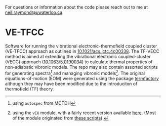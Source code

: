 For questions or information about the code please reach out to me at neil.raymond@uwaterloo.ca.


# VE-TFCC

Software for running the vibrational electronic-thermofield coupled cluster (VE-TFCC) approach as outlined in [10.1021/acs.jctc.4c00338](https://doi/10.1021/acs.jctc.4c00338).
The TF-VECC method is aimed at extending the vibrational electronic coupled-cluster (VECC) approach ([10.1063/5.0190034](https://doi.org/10.1063/5.0190034))  to calculate thermal properties of non-adiabatic vibronic models.
The repo may also contain assorted scripts for generating spectra[^1] and managing vibronic models[^2].
The original equations-of-motion (EOM) were generated using the package [termfactory](https://github.com/ngraymon/termfactory) although they may have been modified due to the introduciton of thermofield (TF) theory.


[^1]: using `autospec` from MCTDH
[^2]: using the `vIO` module, with a fairly recent version available [here](https://github.com/ngraymon/vmio). (Most of the module originated from [these scripts](https://github.com/ngraymon/Pibronic/tree/master/pibronic/vibronic)).

